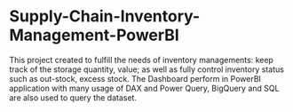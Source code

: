 # Supply-Chain-Inventory-Management-PowerBI
This project created to fulfill the needs of inventory managements: keep track of the storage quantity, value; as well as fully control inventory status such as out-stock, excess stock. The Dashboard perform in PowerBI application with many usage of DAX and Power Query, BigQuery and SQL are also used to query the dataset.
